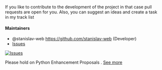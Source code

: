 If  you like to contribute to the development of the project in that case pull requests are open for you.
Also, you can suggest an ideas and create a task in my track list

#### Maintainers
- @stanislav-web <https://github.com/stanislav-web> (Developer)
- [Issues](https://github.com/stanislav-web/OpenDoor/issues)

[![Issues](https://badge.waffle.io/stanislav-web/OpenDoor.png?label=Ready)](https://waffle.io/stanislav-web/OpenDoor) 

Please hold on Python Enhancement Proposals . [See more](https://www.python.org/dev/peps/)
